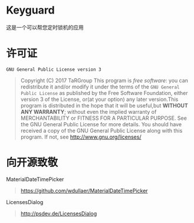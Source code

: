 # Keyguard
这是一个可以帮您定时锁机的应用

# 许可证
`GNU General Public License version 3`
>Copyright (C) 2017 TaRGroup
This program is *free software*: you can redistribute it and/or modify
it under the terms of the `GNU General Public License` as published by the Free Software Foundation, either version 3 of the License, or(at your option) any later version.This program is distributed in the hope that it will be useful,but __WITHOUT ANY WARRANTY__; without even the implied warranty of  MERCHANTABILITY or FITNESS FOR A PARTICULAR PURPOSE.  See the GNU General Public License for more details.
You should have received a copy of the GNU General Public License
 along with this program.  If not, see
 http://www.gnu.org/licenses/
 
 # 向开源致敬
 
 MaterialDateTimePicker 
 > https://github.com/wdullaer/MaterialDateTimePicker
 
 LicensesDialog 
> http://psdev.de/LicensesDialog
